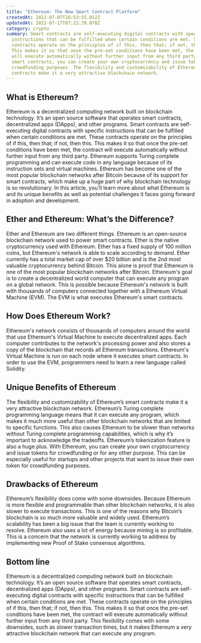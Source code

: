```yaml
---
title: "Ethereum: The New Smart Contract Platform"
createdAt: 2022-07-07T16:53:55.012Z
updatedAt: 2022-07-17T07:22:39.078Z
category: crypto
summary: Smart contracts are self-executing digital contracts with specific
  instructions that can be fulfilled when certain conditions are met. Smart
  contracts operate on the principles of if this, then that; if not, then this.
  This makes it so that once the pre-set conditions have been met, the contract
  will execute automatically without further input from any third party. With
  smart contracts, you can create your own cryptocurrency and issue tokens for
  crowdfunding purposes. The flexibility and customizability of Ethereum’s smart
  contracts make it a very attractive blockchain network.
---
```


## What is Ethereum?

Ethereum is a decentralized computing network built on blockchain technology. It’s an open source software that operates smart contracts, decentralized apps (DApps), and other programs. Smart contracts are self-executing digital contracts with specific instructions that can be fulfilled when certain conditions are met. These contracts operate on the principles of if this, then that; if not, then this. This makes it so that once the pre-set conditions have been met, the contract will execute automatically without further input from any third party. Ethereum supports Turing complete programming and can execute code in any language because of its instruction sets and virtual machines.
Ethereum has become one of the most popular blockchain networks after Bitcoin because of its support for smart contracts, which make up a huge part of why blockchain technology is so revolutionary. In this article, you’ll learn more about what Ethereum is and its unique benefits as well as potential challenges it faces going forward in adoption and development.

## Ether and Ethereum: What’s the Difference?

Ether and Ethereum are two different things. Ethereum is an open-source blockchain network used to power smart contracts. Ether is the native cryptocurrency used with Ethereum. Ether has a fixed supply of 100 million coins, but Ethereum's network is able to scale according to demand. Ether currently has a total market cap of over $20 billion and is the 2nd most valuable cryptocurrency behind Bitcoin. This alone is proof that Ethereum is one of the most popular blockchain networks after Bitcoin.
Ethereum's goal is to create a decentralized world computer that can execute any program on a global network. This is possible because Ethereum's network is built with thousands of computers connected together with a Ethereum Virtual Machine (EVM). The EVM is what executes Ethereum's smart contracts.

## How Does Ethereum Work?

Ethereum's network consists of thousands of computers around the world that use Ethereum's Virtual Machine to execute decentralized apps. Each computer contributes to the network's processing power and also stores a copy of the blockchain that records all Ethereum transactions.
Ethereum's Virtual Machine is run on each node where it executes smart contracts. In order to use the EVM, programmers need to learn a new language called Solidity.

## Unique Benefits of Ethereum

The flexibility and customizability of Ethereum’s smart contracts make it a very attractive blockchain network. Ethereum’s Turing complete programming language means that it can execute any program, which makes it much more useful than other blockchain networks that are limited to specific functions. This also causes Ethereum to be slower than networks without Turing complete programming capabilities, which is why it’s important to acknowledge the tradeoffs.
Ethereum’s tokenization feature is also a huge plus. With Ethereum, you can create your own cryptocurrency and issue tokens for crowdfunding or for any other purpose. This can be especially useful for startups and other projects that want to issue their own token for crowdfunding purposes.

## Drawbacks of Ethereum

Ethereum’s flexibility does come with some downsides. Because Ethereum is more flexible and programmable than other blockchain networks, it is also slower to execute transactions. This is one of the reasons why Bitcoin’s blockchain is so much more valuable and widely used. Ethereum’s scalability has been a big issue that the team is currently working to resolve.
Ethereum also uses a lot of energy because mining is so profitable. This is a concern that the network is currently working to address by implementing new Proof of Stake consensus algorithms.

## Bottom line

Ethereum is a decentralized computing network built on blockchain technology. It’s an open source software that operates smart contracts, decentralized apps (DApps), and other programs. Smart contracts are self-executing digital contracts with specific instructions that can be fulfilled when certain conditions are met. These contracts operate on the principles of if this, then that; if not, then this. This makes it so that once the pre-set conditions have been met, the contract will execute automatically without further input from any third party.
This flexibility comes with some downsides, such as slower transaction times, but it makes Ethereum a very attractive blockchain network that can execute any program.
